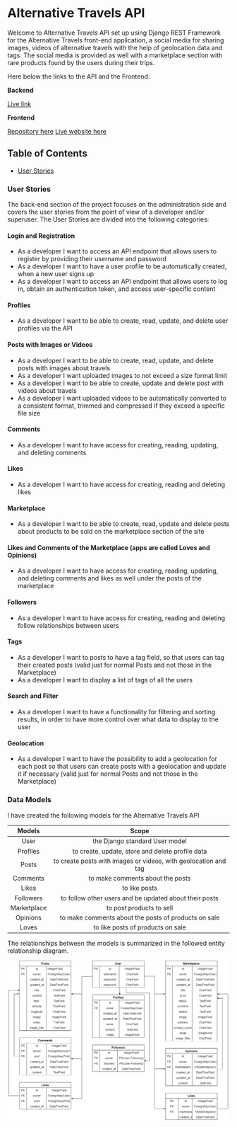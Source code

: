 # Alternative Travels API

Welcome to Alternative Travels API set up using Django REST Framework for the Alternative Travels front-end application, a social media for sharing images, videos of alternative travels with the help of geolocation data and tags. The social media is provided as well with a marketplace section with rare products found by the users during their trips.

Here below the links to the API and the Frontend:

<strong>Backend</strong>

[Live link](https://alternative-travels-debb28d8ca03.herokuapp.com/)

<strong>Frontend</strong>

[Repository here](https://github.com/aedoardo1990/alternative-travels/)
[Live website here](https://alternative-travel-54fe13e24a2a.herokuapp.com/)


## Table of Contents
  - [User Stories](#user-stories)


### User Stories

The back-end section of the project focuses on the administration side and covers the user stories from the point of view of a developer and/or superuser. The User Stories are divided into the following categories:

#### Login and Registration
- As a developer I want to access an API endpoint that allows users to register by providing their username and password
- As a developer I want to have a user profile to be automatically created, when a new user signs up
- As a developer I want to access an API endpoint that allows users to log in, obtain an authentication token, and access user-specific content

#### Profiles
- As a developer I want to be able to create, read, update, and delete user profiles via the API

#### Posts with Images or Videos
- As a developer I want to be able to create, read, update, and delete posts with images about travels
- As a developer I want uploaded images to not exceed a size format limit
- As a developer I want to be able to create, update and delete post with videos about travels
- As a developer I want uploaded videos to be automatically converted to a consistent format, trimmed and compressed if they exceed a specific file size

#### Comments
- As a developer I want to have access for creating, reading, updating, and deleting comments

#### Likes
- As a developer I want to have access for creating, reading and deleting likes

#### Marketplace
- As a developer I want to be able to create, read, update and delete posts about products to be sold on the marketplace section of the site

#### Likes and Comments of the Marketplace (apps are called Loves and Opinions)
- As a developer I want to have access for creating, reading, updating, and deleting comments and likes as well under the posts of the marketplace

#### Followers
- As a developer I want to have access for creating, reading and deleting follow relationships between users

#### Tags
- As a developer I want to posts to have a tag field, so that users can tag their created posts (valid just for normal Posts and not those in the Marketplace)
- As a developer I want to display a list of tags of all the users

#### Search and Filter
- As a developer I want to have a functionality for filtering and sorting results, in order to have more control over what data to display to the user

#### Geolocation
- As a developer I want to have the possibility to add a geolocation for each post so that users can create posts with a geolocation and update it if necessary (valid just for normal Posts and not those in the Marketplace)


### Data Models

I have created the following models for the Alternative Travels API

| Models | Scope |
| :---------------------------------: | :------------------------------:|
| User | the Django standard User model |
| Profiles | to create, update, store and delete profile data |
| Posts | to create posts with images or videos, with geolocation and tag |
| Comments | to make comments about the posts |
| Likes | to like posts |
| Followers | to follow other users and be updated about their posts |
| Marketplace | to post products to sell |
| Opinions | to make comments about the posts of products on sale |
| Loves | to like posts of products on sale |

The relationships between the models is summarized in the followed entity relationship diagram.

![Diagram](assets/readme/diagram-database.png)



